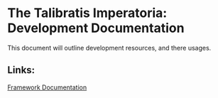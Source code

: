 
# The Talibratis Imperatoria: Development Documentation

This document will outline development resources, and there usages.

## Links:
[Framework Documentation](https://talibratis-architype-industries.github.io/Docs/framework)
